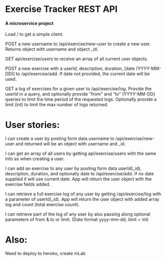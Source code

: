 # Exercise Tracker REST API

#### A microservice project

Load / to get a simple client.

POST a new username to /api/exercise/new-user to create a new user. Returns object with username and object _id.

GET api/exercise/users to receive an array of all current user objects.

POST a new exercise with a userId, description, duration, [date (YYYY-MM-DD)] to /api/exercise/add. If date not provided, the current date will be used.

GET a log of exercises for a given user to /api/exercise/log. Provide the userId in a query, and optionally provide "from" and "to" (YYYY-MM-DD) queries to limit the time period of the requested logs. Optionally provide a limit (int) to limit the max number of logs returned.

# User stories: 

I can create a user by posting form data username to /api/exercise/new-user and returned will be an object with username and _id.

I can get an array of all users by getting api/exercise/users with the same info as when creating a user.

I can add an exercise to any user by posting form data userId(_id), description, duration, and optionally date to /api/exercise/add. If no date supplied it will use current date. App will return the user object with the exercise fields added.

I can retrieve a full exercise log of any user by getting /api/exercise/log with a parameter of userId(_id). App will return the user object with added array log and count (total exercise count).

I can retrieve part of the log of any user by also passing along optional parameters of from & to or limit. (Date format yyyy-mm-dd, limit = int)

# Also:

Need to deploy to heroku, create mLab